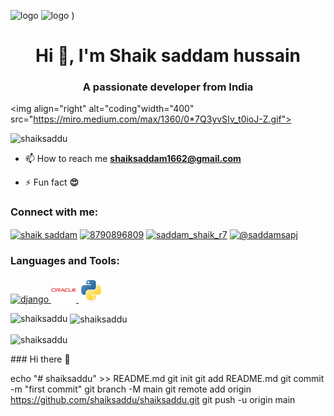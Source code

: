 ![logo](![github](https://github.com/shaiksaddu/shaiksaddu/assets/160098624/ad1c5a9a-e144-4678-8ac5-7fe132f45aff)
)
![logo](https://user-images.githubusercontent.com/55389276/140866485-8fb1c876-9a8f-4d6a-98dc-08c4981eaf70.gif)
)
<h1 align="center">Hi 👋, I'm Shaik saddam hussain</h1>
<h3 align="center">A passionate developer from India</h3>

<img align="right" alt="coding"width="400" src="https://miro.medium.com/max/1360/0*7Q3yvSIv_t0ioJ-Z.gif">

<p align="left"> <img src="https://komarev.com/ghpvc/?username=shaiksaddu&label=Profile%20views&color=0e75b6&style=flat" alt="shaiksaddu" /> </p>

- 📫 How to reach me **shaiksaddam1662@gmail.com**

- ⚡ Fun fact **😍**

<h3 align="left">Connect with me:</h3>
<p align="left">
<a href="https://linkedin.com/in/shaik saddam" target="blank"><img align="center" src="https://raw.githubusercontent.com/rahuldkjain/github-profile-readme-generator/master/src/images/icons/Social/linked-in-alt.svg" alt="shaik saddam" height="30" width="40" /></a>
<a href="https://fb.com/8790896809" target="blank"><img align="center" src="https://raw.githubusercontent.com/rahuldkjain/github-profile-readme-generator/master/src/images/icons/Social/facebook.svg" alt="8790896809" height="30" width="40" /></a>
<a href="https://instagram.com/saddam_shaik_r7" target="blank"><img align="center" src="https://raw.githubusercontent.com/rahuldkjain/github-profile-readme-generator/master/src/images/icons/Social/instagram.svg" alt="saddam_shaik_r7" height="30" width="40" /></a>
<a href="https://www.youtube.com/c/@saddamsapj" target="blank"><img align="center" src="https://raw.githubusercontent.com/rahuldkjain/github-profile-readme-generator/master/src/images/icons/Social/youtube.svg" alt="@saddamsapj" height="30" width="40" /></a>
</p>

<h3 align="left">Languages and Tools:</h3>
<p align="left"> <a href="https://www.djangoproject.com/" target="_blank" rel="noreferrer"> <img src="https://cdn.worldvectorlogo.com/logos/django.svg" alt="django" width="40" height="40"/> </a> <a href="https://www.oracle.com/" target="_blank" rel="noreferrer"> <img src="https://raw.githubusercontent.com/devicons/devicon/master/icons/oracle/oracle-original.svg" alt="oracle" width="40" height="40"/> </a> <a href="https://www.python.org" target="_blank" rel="noreferrer"> <img src="https://raw.githubusercontent.com/devicons/devicon/master/icons/python/python-original.svg" alt="python" width="40" height="40"/> </a> </p>

<p><img align="left" src="https://github-readme-stats.vercel.app/api/top-langs?username=shaiksaddu&show_icons=true&locale=en&layout=compact" alt="shaiksaddu" /></p>

<p>&nbsp;<img align="center" src="https://github-readme-stats.vercel.app/api?username=shaiksaddu&show_icons=true&locale=en" alt="shaiksaddu" /></p>

<p><img align="center" src="https://github-readme-streak-stats.herokuapp.com/?user=shaiksaddu&" alt="shaiksaddu" /></p>### Hi there 👋

<!--
**shaiksaddu/shaiksaddu** is a ✨ _special_ ✨ repository because its `README.md` (this file) appears on your GitHub profile.

Here are some ideas to get you started:

- 🔭 I’m currently working on ...
- 🌱 I’m currently learning ...
- 👯 I’m looking to collaborate on ...
- 🤔 I’m looking for help with ...
- 💬 Ask me about ...
- 📫 How to reach me: ...
- 😄 Pronouns: ...
- ⚡ Fun fact: ...
-->
echo "# shaiksaddu" >> README.md
git init
git add README.md
git commit -m "first commit"
git branch -M main
git remote add origin https://github.com/shaiksaddu/shaiksaddu.git
git push -u origin main
